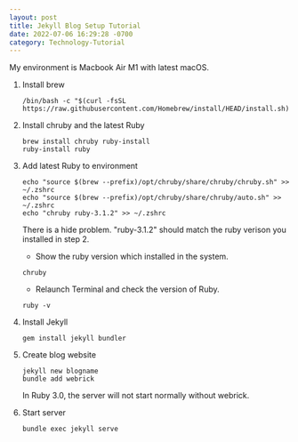 ```yaml
---
layout: post
title: Jekyll Blog Setup Tutorial
date: 2022-07-06 16:29:28 -0700
category: Technology-Tutorial
---
```


My environment is Macbook Air M1 with latest macOS.

1. Install brew

   ```shell
   /bin/bash -c "$(curl -fsSL https://raw.githubusercontent.com/Homebrew/install/HEAD/install.sh)"
   ```

2. Install chruby and the latest Ruby

   ```shell
   brew install chruby ruby-install
   ruby-install ruby
   ```

3. Add latest Ruby to environment

   ```shell
   echo "source $(brew --prefix)/opt/chruby/share/chruby/chruby.sh" >> ~/.zshrc
   echo "source $(brew --prefix)/opt/chruby/share/chruby/auto.sh" >> ~/.zshrc
   echo "chruby ruby-3.1.2" >> ~/.zshrc
   ```

   There is a hide problem. "ruby-3.1.2" should match the ruby verison you installed in step 2.

   - Show the ruby version which installed in the system.

   ```shell
   chruby
   ```

   - Relaunch Terminal and check the version of Ruby.

   ```shell
   ruby -v
   ```

4. Install Jekyll

   ```shell
   gem install jekyll bundler
   ```

5. Create blog website

   ```shell
   jekyll new blogname
   bundle add webrick
   ```

   In Ruby 3.0, the server will not start normally without webrick.

6. Start server

   ```shell
   bundle exec jekyll serve
   ```
